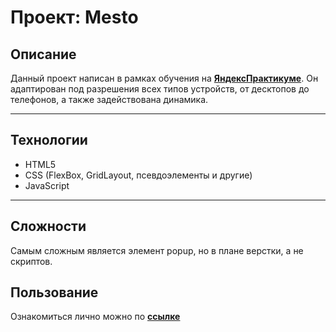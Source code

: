 # Проект: Mesto

## Описание

Данный проект написан в рамках обучения на **[ЯндексПрактикуме]('https://practicum.yandex.ru/')**.
Он адаптирован под разрешения всех типов устройств, от десктопов до телефонов, а также задействована динамика.
___
## Технологии

* HTML5
* CSS (FlexBox, GridLayout, псевдоэлементы и другие)
* JavaScript
___
## Сложности

Самым сложным является элемент popup, но в плане верстки, а не скриптов.

## Пользование

Ознакомиться лично можно по **[ссылке](https://fi1imon.github.io/mesto/)**

